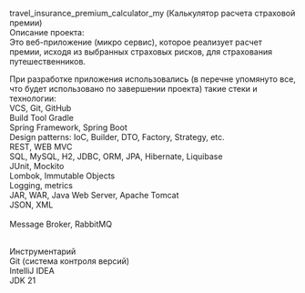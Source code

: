 travel_insurance_premium_calculator_my (Калькулятор расчета страховой премии)<br>
Описание проекта:<br>
Это веб-приложение (микро сервис), которое реализует расчет премии, исходя из выбранных страховых рисков, для страхования путешественников.<br>

При разработке приложения использовались (в перечне упомянуто все, что будет использовано по завершении проекта) такие стеки и технологии:<br>
VCS, Git, GitHub<br>
Build Tool Gradle<br>
Spring Framework, Spring Boot<br>
Design patterns: IoC, Builder, DTO, Factory, Strategy, etc.<br>
REST, WEB MVC<br>
SQL, MySQL, H2, JDBC, ORM, JPA, Hibernate, Liquibase<br>
JUnit, Mockito<br>
Lombok, Immutable Objects<br>
Logging, metrics<br>
JAR, WAR, Java Web Server, Apache Tomcat<br>
JSON, XML<br><br>
Message Broker, RabbitMQ<br><br>

Инструментарий<br>
Git (система контроля версий)<br>
IntelliJ IDEA<br>
JDK 21<br>

